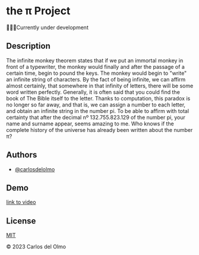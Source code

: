 
# the π Project

👷‍♂️🤚Currently under development

## Description

The infinite monkey theorem states that if we put an immortal monkey in front of a typewriter, the monkey would finally and after the passage of a certain time, begin to pound the keys. The monkey would begin to "write" an infinite string of characters. By the fact of being infinite, we can affirm almost certainly, that somewhere in that infinity of letters, there will be some word written perfectly. Generally, it is often said that you could find the book of The Bible itself to the letter. Thanks to computation, this paradox is no longer so far away, and that is, we can assign a number to each letter, and obtain an infinite string in the number pi. To be able to affirm with total certainty that after the decimal nº 132.755.823.129 of the number pi, your name and surname appear, seems amazing to me. Who knows if the complete history of the universe has already been written about the number π?

## Authors

- [@carlosdelolmo](https://github.com/carlosdelolmo)

## Demo

[link to video](https://youtu.be/36p6hOvEgqE)

## License

[MIT](https://choosealicense.com/licenses/mit/)

© 2023 Carlos del Olmo
